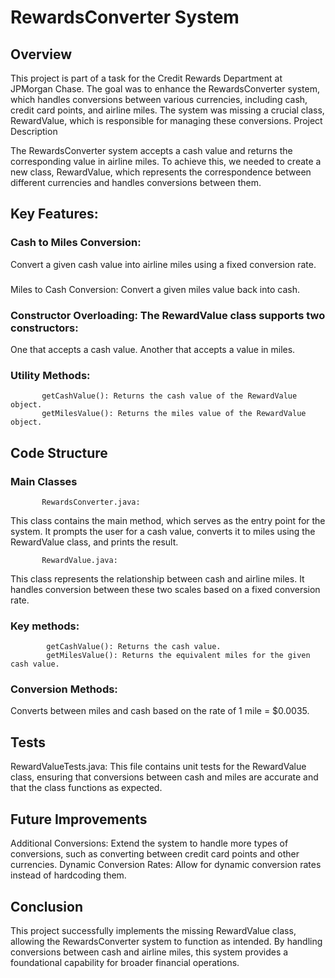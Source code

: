 # RewardsConverter System
## Overview

This project is part of a task for the Credit Rewards Department at JPMorgan Chase. The goal was to enhance the RewardsConverter system, which handles conversions between various currencies, including cash, credit card points, and airline miles. The system was missing a crucial class, RewardValue, which is responsible for managing these conversions.
Project Description

The RewardsConverter system accepts a cash value and returns the corresponding value in airline miles. To achieve this, we needed to create a new class, RewardValue, which represents the correspondence between different currencies and handles conversions between them.
## Key Features:

### Cash to Miles Conversion: 
Convert a given cash value into airline miles using a fixed conversion rate.
### 
Miles to Cash Conversion: Convert a given miles value back into cash.    
### Constructor Overloading: The RewardValue class supports two constructors:
One that accepts a cash value.
Another that accepts a value in miles.
### Utility Methods:
           getCashValue(): Returns the cash value of the RewardValue object.
           getMilesValue(): Returns the miles value of the RewardValue object.

## Code Structure
### Main Classes

           RewardsConverter.java:
This class contains the main method, which serves as the entry point for the system. It prompts the user for a cash value, converts it to miles using the RewardValue class, and prints the result.

           RewardValue.java:
This class represents the relationship between cash and airline miles. It handles conversion between these two scales based on a fixed conversion rate.
### Key methods:
            getCashValue(): Returns the cash value.
            getMilesValue(): Returns the equivalent miles for the given cash value.
### Conversion Methods: 
Converts between miles and cash based on the rate of 1 mile = $0.0035.

## Tests
RewardValueTests.java:
        This file contains unit tests for the RewardValue class, ensuring that conversions between cash and miles are accurate and that the class functions as expected.


## Future Improvements

Additional Conversions: Extend the system to handle more types of conversions, such as converting between credit card points and other currencies.
Dynamic Conversion Rates: Allow for dynamic conversion rates instead of hardcoding them.

## Conclusion

This project successfully implements the missing RewardValue class, allowing the RewardsConverter system to function as intended. By handling conversions between cash and airline miles, this system provides a foundational capability for broader financial operations.
